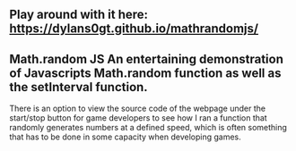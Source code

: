 Play around with it here: https://dylans0gt.github.io/mathrandomjs/
---
Math.random JS
An entertaining demonstration of Javascripts Math.random function as well as the setInterval function.
---
There is an option to view the source code of the webpage under the start/stop button for game developers to see how I ran a function 
that randomly generates numbers at a defined speed, which is often something that has to be done in some capacity when developing games.
